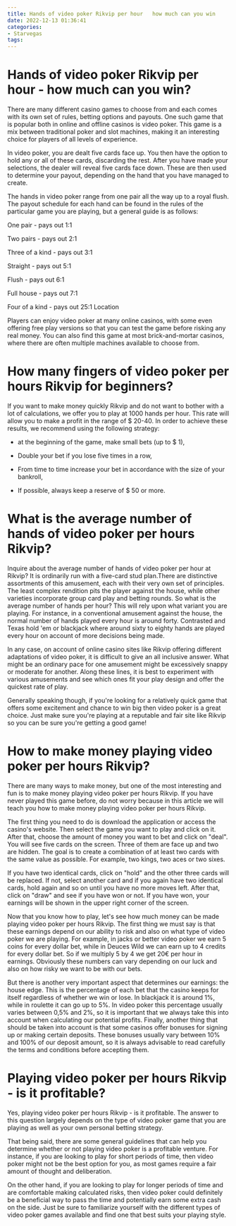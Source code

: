 ```yaml
---
title: Hands of video poker Rikvip per hour   how much can you win
date: 2022-12-13 01:36:41
categories:
- Starvegas
tags:
---
```



#  Hands of video poker Rikvip per hour - how much can you win?

There are many different casino games to choose from and each comes with its own set of rules, betting options and payouts. One such game that is popular both in online and offline casinos is video poker. This game is a mix between traditional poker and slot machines, making it an interesting choice for players of all levels of experience.

In video poker, you are dealt five cards face up. You then have the option to hold any or all of these cards, discarding the rest. After you have made your selections, the dealer will reveal five cards face down. These are then used to determine your payout, depending on the hand that you have managed to create.

The hands in video poker range from one pair all the way up to a royal flush. The payout schedule for each hand can be found in the rules of the particular game you are playing, but a general guide is as follows:

One pair - pays out 1:1

Two pairs - pays out 2:1

Three of a kind - pays out 3:1

Straight - pays out 5:1

Flush - pays out 6:1

Full house - pays out 7:1

Four of a kind - pays out 25:1
Location 

Players can enjoy video poker at many online casinos, with some even offering free play versions so that you can test the game before risking any real money. You can also find this game at most brick-and-mortar casinos, where there are often multiple machines available to choose from.

#  How many fingers of video poker per hours Rikvip for beginners?

If you want to make money quickly Rikvip and do not want to bother with a lot of calculations, we offer you to play at 1000 hands per hour. This rate will allow you to make a profit in the range of $ 20-40. In order to achieve these results, we recommend using the following strategy:

- at the beginning of the game, make small bets (up to $ 1),

- Double your bet if you lose five times in a row,

- From time to time increase your bet in accordance with the size of your bankroll,

- If possible, always keep a reserve of $ 50 or more.

#  What is the average number of hands of video poker per hours Rikvip?

Inquire about the average number of hands of video poker per hour at Rikvip? It is ordinarily run with a five-card stud plan.There are distinctive assortments of this amusement, each with their very own set of principles. The least complex rendition pits the player against the house, while other varieties incorporate group card play and betting rounds. So what is the average number of hands per hour? This will rely upon what variant you are playing. For instance, in a conventional amusement against the house, the normal number of hands played every hour is around forty. Contrasted and Texas hold 'em or blackjack where around sixty to eighty hands are played every hour on account of more decisions being made. 

In any case, on account of online casino sites like Rikvip offering different adaptations of video poker, it is difficult to give an all inclusive answer. What might be an ordinary pace for one amusement might be excessively snappy or moderate for another. Along these lines, it is best to experiment with various amusements and see which ones fit your play design and offer the quickest rate of play. 

Generally speaking though, if you're looking for a relatively quick game that offers some excitement and chance to win big then video poker is a great choice. Just make sure you're playing at a reputable and fair site like Rikvip so you can be sure you're getting a good game!

#  How to make money playing video poker per hours Rikvip?

There are many ways to make money, but one of the most interesting and fun is to make money playing video poker per hours Rikvip. If you have never played this game before, do not worry because in this article we will teach you how to make money playing video poker per hours Rikvip.

The first thing you need to do is download the application or access the casino's website. Then select the game you want to play and click on it. After that, choose the amount of money you want to bet and click on "deal". You will see five cards on the screen. Three of them are face up and two are hidden. The goal is to create a combination of at least two cards with the same value as possible. For example, two kings, two aces or two sixes.

If you have two identical cards, click on "hold" and the other three cards will be replaced. If not, select another card and if you again have two identical cards, hold again and so on until you have no more moves left. After that, click on "draw" and see if you have won or not. If you have won, your earnings will be shown in the upper right corner of the screen.

Now that you know how to play, let's see how much money can be made playing video poker per hours Rikvip. The first thing we must say is that these earnings depend on our ability to risk and also on what type of video poker we are playing. For example, in jacks or better video poker we earn 5 coins for every dollar bet, while in Deuces Wild we can earn up to 4 credits for every dollar bet. So if we multiply 5 by 4 we get 20€ per hour in earnings. Obviously these numbers can vary depending on our luck and also on how risky we want to be with our bets.

But there is another very important aspect that determines our earnings: the house edge. This is the percentage of each bet that the casino keeps for itself regardless of whether we win or lose. In blackjack it is around 1%, while in roulette it can go up to 5%. In video poker this percentage usually varies between 0,5% and 2%, so it is important that we always take this into account when calculating our potential profits. Finally, another thing that should be taken into account is that some casinos offer bonuses for signing up or making certain deposits. These bonuses usually vary between 10% and 100% of our deposit amount, so it is always advisable to read carefully the terms and conditions before accepting them.

#  Playing video poker per hours Rikvip - is it profitable?

Yes, playing video poker per hours Rikvip - is it profitable. The answer to this question largely depends on the type of video poker game that you are playing as well as your own personal betting strategy.

That being said, there are some general guidelines that can help you determine whether or not playing video poker is a profitable venture. For instance, if you are looking to play for short periods of time, then video poker might not be the best option for you, as most games require a fair amount of thought and deliberation.

On the other hand, if you are looking to play for longer periods of time and are comfortable making calculated risks, then video poker could definitely be a beneficial way to pass the time and potentially earn some extra cash on the side. Just be sure to familiarize yourself with the different types of video poker games available and find one that best suits your playing style.